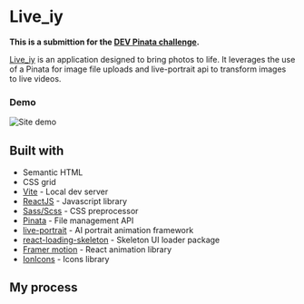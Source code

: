 # Live_iy

**This is a submittion for the [DEV Pinata challenge](https://dev.to/devteam/join-us-for-the-the-pinata-challenge-3000-in-prizes-59cb).**

[Live_iy]() is an application designed to bring photos to life. It leverages the use of a Pinata for image file uploads and live-portrait api to transform images to live videos.

### Demo

  ![Site demo]()

## Built with

- Semantic HTML
- CSS grid
- [Vite](https://vite.dev/) - Local dev server
- [ReactJS](https://reactjs.org/) - Javascript library
- [Sass/Scss](https://sass-lang.com) - CSS preprocessor
- [Pinata](https://pinata.cloud/) - File management API
- [live-portrait](https://www.segmind.com/models/live-portrait) - AI portrait animation framework
- [react-loading-skeleton](https://www.npmjs.com/package/react-loading-skeleton) - Skeleton UI loader package
- [Framer motion](https://www.framer.com/motion/) - React animation library
- [IonIcons](https://ionic.io/ionicons) - Icons library

## My process
